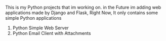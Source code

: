 This is my Python projects that im working on. in the Future im adding web applications 
made by Django and Flask, Right Now, It only contains some simple Python applications

1. Python Simple Web Server
2. Python Email Client with Attachments

